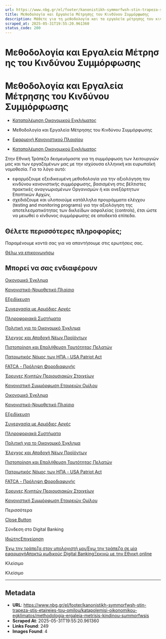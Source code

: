```yaml
---
url: https://www.nbg.gr/el/footer/kanonistikh-symmorfwsh-stin-trapeza-stis-etaireies-tou-omilou/katapolemisi-oikonomikou-egklimatos/methodologia-ergaleia-metrisis-kindinou-summorfwsis
title: Μεθοδολογία και Εργαλεία Μέτρησης του Κινδύνου Συμμόρφωσης
description: Μάθετε για τη μεθοδολογία και τα εργαλεία μέτρησης του κινδύνου συμμόρφωσης. Βρείτε περισσότερες πληροφορίες στο site της Εθνικής Τράπεζας!
scraped_at: 2025-05-31T19:55:20.961360
status_code: 200
---
```


# Μεθοδολογία και Εργαλεία Μέτρησης του Κινδύνου Συμμόρφωσης

# Μεθοδολογία και Εργαλεία Μέτρησης του Κινδύνου Συμμόρφωσης

  * [Καταπολέμηση Οικονομικού Εγκλήματος](/el/footer/kanonistikh-symmorfwsh-stin-trapeza-stis-etaireies-tou-omilou/katapolemisi-oikonomikou-egklimatos)
  * Μεθοδολογία και Εργαλεία Μέτρησης του Κινδύνου Συμμόρφωσης 

  * [Εφαρμογή Κανονιστικού Πλαισίου](/el/footer/kanonistikh-symmorfwsh-stin-trapeza-stis-etaireies-tou-omilou/efarmogh-kanonistikou-plaisiou)
  * [Καταπολέμηση Οικονομικού Εγκλήματος](/el/footer/kanonistikh-symmorfwsh-stin-trapeza-stis-etaireies-tou-omilou/katapolemisi-oikonomikou-egklimatos)

Στην Εθνική Τράπεζα δεσμευόμαστε για τη συμμόρφωση των λειτουργιών μας και των εργαζομένων μας με την ισχύουσα ελληνική και ευρωπαϊκή νομοθεσία. Για το λόγο αυτό:

  * εφαρμόζουμε εξειδικευμένη μεθοδολογία για την αξιολόγηση του κινδύνου κανονιστικής συμμόρφωσης, βασισμένη στις βέλτιστες πρακτικές αναγνωρισμένων Οργανισμών ή και ανεξάρτητων Εποπτικών Αρχών, 
  * σχεδιάζουμε και υλοποιούμε κατάλληλα προγράμματα ελέγχου (testing and monitoring programs) για την αξιολόγηση της αποτελεσματικότητας των δικλείδων ασφαλείας (controls), έτσι ώστε να μειωθεί ο κίνδυνος συμμόρφωσης σε αποδεκτά επίπεδα.

## Θέλετε περισσότερες πληροφορίες;

Παραμένουμε κοντά σας για να απαντήσουμε στις ερωτήσεις σας.

[Θέλω να επικοινωνήσω](/el/footer/epikoinwnia)

## Μπορεί να σας ενδιαφέρουν

[Οικονομικό Έγκλημα](/el/footer/kanonistikh-symmorfwsh-stin-trapeza-stis-etaireies-tou-omilou/katapolemisi-oikonomikou-egklimatos/oikonomiko-egklima)

[Κανονιστικό-Νομοθετικό Πλαίσιο](/el/footer/kanonistikh-symmorfwsh-stin-trapeza-stis-etaireies-tou-omilou/katapolemisi-oikonomikou-egklimatos/kanonistiko-nomothetiko-plaisio)

[Εξειδίκευση](/el/footer/kanonistikh-symmorfwsh-stin-trapeza-stis-etaireies-tou-omilou/katapolemisi-oikonomikou-egklimatos/ekseidikeusi)

[Συνεργασία με Αρμόδιες Αρχές](/el/footer/kanonistikh-symmorfwsh-stin-trapeza-stis-etaireies-tou-omilou/katapolemisi-oikonomikou-egklimatos/sunergasia-me-armodies-arxes)

[Πληροφοριακά Συστήματα](/el/footer/kanonistikh-symmorfwsh-stin-trapeza-stis-etaireies-tou-omilou/katapolemisi-oikonomikou-egklimatos/pliroforiaka-sustimata)

[Πολιτική για το Οικονομικό Έγκλημα](/el/footer/kanonistikh-symmorfwsh-stin-trapeza-stis-etaireies-tou-omilou/katapolemisi-oikonomikou-egklimatos/politiki-gia-to-oikonomiko-egklima)

[Έλεγχος και Αποδοχή Νέων Προϊόντων](/el/footer/kanonistikh-symmorfwsh-stin-trapeza-stis-etaireies-tou-omilou/katapolemisi-oikonomikou-egklimatos/elegxos-apodoxi-newn-proiontwn)

[Πιστοποίηση και Επαλήθευση Ταυτότητας Πελατών](/el/footer/kanonistikh-symmorfwsh-stin-trapeza-stis-etaireies-tou-omilou/katapolemisi-oikonomikou-egklimatos/pistopoihsi-epalitheusi-tautotias-pelatwn)

[Πατριωτικός Νόμος των ΗΠΑ - USA Patriot Act](/el/footer/kanonistikh-symmorfwsh-stin-trapeza-stis-etaireies-tou-omilou/katapolemisi-oikonomikou-egklimatos/patriwtikos-nomos-twn-ipa)

[FATCA - Πρόληψη Φοροδιαφυγής](/el/footer/kanonistikh-symmorfwsh-stin-trapeza-stis-etaireies-tou-omilou/katapolemisi-oikonomikou-egklimatos/fatca-prolipsi-forodiafugis)

[Έρευνες Κινητών Περιουσιακών Στοιχείων](/el/footer/kanonistikh-symmorfwsh-stin-trapeza-stis-etaireies-tou-omilou/katapolemisi-oikonomikou-egklimatos/ereunes-kinitwn-perousiakwn-stoixeiwn-ofeilwn)

[Κανονιστική Συμμόρφωση Εταιρειών Ομίλου](/el/footer/kanonistikh-symmorfwsh-stin-trapeza-stis-etaireies-tou-omilou/katapolemisi-oikonomikou-egklimatos/kanonistiki-summorfwsi-etaireiwn-omilou)

[Οικονομικό Έγκλημα](/el/footer/kanonistikh-symmorfwsh-stin-trapeza-stis-etaireies-tou-omilou/katapolemisi-oikonomikou-egklimatos/oikonomiko-egklima)

[Κανονιστικό-Νομοθετικό Πλαίσιο](/el/footer/kanonistikh-symmorfwsh-stin-trapeza-stis-etaireies-tou-omilou/katapolemisi-oikonomikou-egklimatos/kanonistiko-nomothetiko-plaisio)

[Εξειδίκευση](/el/footer/kanonistikh-symmorfwsh-stin-trapeza-stis-etaireies-tou-omilou/katapolemisi-oikonomikou-egklimatos/ekseidikeusi)

[Συνεργασία με Αρμόδιες Αρχές](/el/footer/kanonistikh-symmorfwsh-stin-trapeza-stis-etaireies-tou-omilou/katapolemisi-oikonomikou-egklimatos/sunergasia-me-armodies-arxes)

[Πληροφοριακά Συστήματα](/el/footer/kanonistikh-symmorfwsh-stin-trapeza-stis-etaireies-tou-omilou/katapolemisi-oikonomikou-egklimatos/pliroforiaka-sustimata)

[Πολιτική για το Οικονομικό Έγκλημα](/el/footer/kanonistikh-symmorfwsh-stin-trapeza-stis-etaireies-tou-omilou/katapolemisi-oikonomikou-egklimatos/politiki-gia-to-oikonomiko-egklima)

[Έλεγχος και Αποδοχή Νέων Προϊόντων](/el/footer/kanonistikh-symmorfwsh-stin-trapeza-stis-etaireies-tou-omilou/katapolemisi-oikonomikou-egklimatos/elegxos-apodoxi-newn-proiontwn)

[Πιστοποίηση και Επαλήθευση Ταυτότητας Πελατών](/el/footer/kanonistikh-symmorfwsh-stin-trapeza-stis-etaireies-tou-omilou/katapolemisi-oikonomikou-egklimatos/pistopoihsi-epalitheusi-tautotias-pelatwn)

[Πατριωτικός Νόμος των ΗΠΑ - USA Patriot Act](/el/footer/kanonistikh-symmorfwsh-stin-trapeza-stis-etaireies-tou-omilou/katapolemisi-oikonomikou-egklimatos/patriwtikos-nomos-twn-ipa)

[FATCA - Πρόληψη Φοροδιαφυγής](/el/footer/kanonistikh-symmorfwsh-stin-trapeza-stis-etaireies-tou-omilou/katapolemisi-oikonomikou-egklimatos/fatca-prolipsi-forodiafugis)

[Έρευνες Κινητών Περιουσιακών Στοιχείων](/el/footer/kanonistikh-symmorfwsh-stin-trapeza-stis-etaireies-tou-omilou/katapolemisi-oikonomikou-egklimatos/ereunes-kinitwn-perousiakwn-stoixeiwn-ofeilwn)

[Κανονιστική Συμμόρφωση Εταιρειών Ομίλου](/el/footer/kanonistikh-symmorfwsh-stin-trapeza-stis-etaireies-tou-omilou/katapolemisi-oikonomikou-egklimatos/kanonistiki-summorfwsi-etaireiwn-omilou)

Περισσότερα

[Close Button](#)

Σύνδεση στο Digital Banking

[Ιδιώτης](https://ibank.nbg.gr/web/?loginType=retail)[Επιχείρηση](https://ibank.nbg.gr/web/?loginType=corporate)

[Έχω την τράπεζα στον υπολογιστή μου](/el/idiwtes/kathimerines-sunallages/digital-banking/internet-banking)[Έχω την τράπεζα σε μία εφαρμογή](/el/idiwtes/kathimerines-sunallages/digital-banking/mobile-banking)[Αποκτώ κωδικούς Digital Banking](/el/idiwtes/kathimerines-sunallages/digital-banking/dunatotites-internet-mobile-banking/ekdosi-kwdikwn-digital-banking)[Ξεκινώ με την Εθνική online](/el/idiwtes/kathimerines-sunallages/digital-banking/ksekiniste-me-thn-ethniki-online)

Κλείσιμο

Κλείσιμο

---

## Metadata

- **URL**: https://www.nbg.gr/el/footer/kanonistikh-symmorfwsh-stin-trapeza-stis-etaireies-tou-omilou/katapolemisi-oikonomikou-egklimatos/methodologia-ergaleia-metrisis-kindinou-summorfwsis
- **Scraped At**: 2025-05-31T19:55:20.961360
- **Links Found**: 249
- **Images Found**: 4
